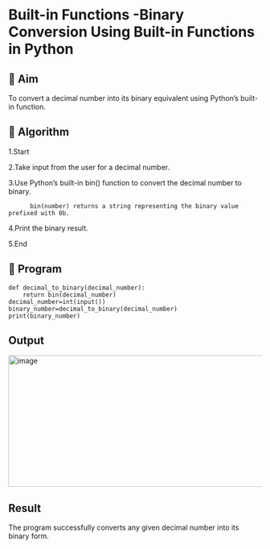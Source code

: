 # Built-in Functions -Binary Conversion Using Built-in Functions in Python

## 🎯 Aim
To convert a decimal number into its binary equivalent using Python’s built-in function.

## 🧠 Algorithm
1.Start

2.Take input from the user for a decimal number.

3.Use Python’s built-in bin() function to convert the decimal number to binary.

          bin(number) returns a string representing the binary value prefixed with 0b.

4.Print the binary result.

5.End
## 🧾 Program
```
def decimal_to_binary(decimal_number):
    return bin(decimal_number)
decimal_number=int(input())
binary_number=decimal_to_binary(decimal_number)
print(binary_number)
```

## Output
<img width="767" height="261" alt="image" src="https://github.com/user-attachments/assets/a55dac95-8c29-439b-8b93-b4c97a9f5405" />


## Result
The program successfully converts any given decimal number into its binary form.
